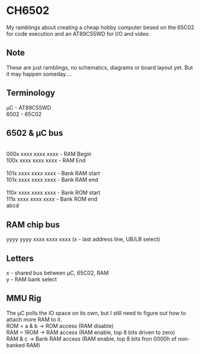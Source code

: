 # CH6502
My ramblings about creating a cheap hobby computer besed on the 65C02 for code execution and an AT89C55WD for I/O and video.
## Note
These are just ramblings, no schematics, diagrams or board layout yet. But it may happen someday....
## Terminology
μC - AT89C55WD <br>
6502 - 65C02 <br>
## 6502 & μC bus
<br>
000x xxxx xxxx xxxx - RAM Begin <br>
100x xxxx xxxx xxxx - RAM End <br>
<br>
101x xxxx xxxx xxxx - Bank RAM start <br>
101x xxxx xxxx xxxx - Bank RAM end <br>
<br>
110x xxxx xxxx xxxx - Bank ROM start <br>
111x xxxx xxxx xxxx - Bank ROM end <br>
abcd <br>

## RAM chip bus
yyyy yyyy xxxx xxxx xxxx (x - last address line, UB/LB select) <br>

## Letters
x - shared bus between μC, 65C02, RAM <br>
y - RAM bank select <br>

## MMU Rig
The μC polls the IO space on its own, but I still need to figure out how to attach more RAM to it. <br>
ROM = a & b         -> ROM access (RAM disable) <br>
RAM = !ROM          -> RAM access (RAM enable, top 8 bits driven to zero) <br>
RAM & c             -> Bank RAM access (RAM enable, top 8 bits fron 0000h of non-banked RAM) <br>

